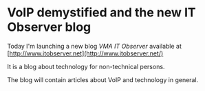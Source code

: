 VoIP demystified and the new IT Observer blog
=============================================

Today I'm launching a new blog *VMA IT Observer* available at [http://www.itobserver.net](http://www.itobserver.net/)

It is a blog about technology for non-technical persons.

The blog will contain articles about VoIP and technology in general.
